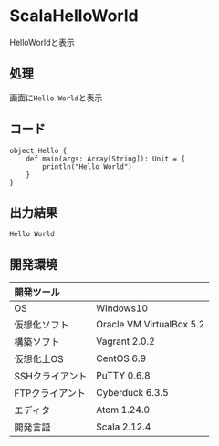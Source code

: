 # ScalaHelloWorld
HelloWorldと表示

## 処理
画面に`Hello World`と表示

## コード
```
object Hello {
    def main(args: Array[String]): Unit = {
        println("Hello World")
    }
}
```

## 出力結果  
```
Hello World
```
  
## 開発環境
| 開発ツール |  |
|:-|:-|
| OS | Windows10 |
| 仮想化ソフト | Oracle VM VirtualBox 5.2 |
| 構築ソフト | Vagrant 2.0.2 |
| 仮想化上OS | CentOS 6.9 |
| SSHクライアント | PuTTY 0.6.8 |
| FTPクライアント | Cyberduck 6.3.5 |
| エディタ | Atom 1.24.0 |
| 開発言語 | Scala 2.12.4 |
